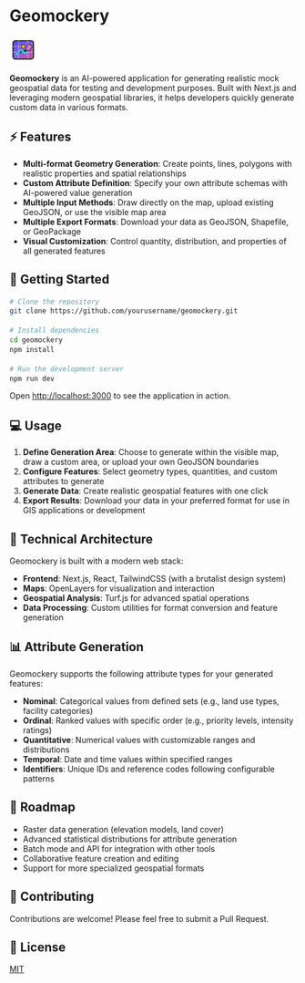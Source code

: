 # Geomockery

![Geomockery Logo](public/logo.svg)

**Geomockery** is an AI-powered application for generating realistic mock geospatial data for testing and development purposes. Built with Next.js and leveraging modern geospatial libraries, it helps developers quickly generate custom data in various formats.

## ⚡ Features

- **Multi-format Geometry Generation**: Create points, lines, polygons with realistic properties and spatial relationships
- **Custom Attribute Definition**: Specify your own attribute schemas with AI-powered value generation
- **Multiple Input Methods**: Draw directly on the map, upload existing GeoJSON, or use the visible map area
- **Multiple Export Formats**: Download your data as GeoJSON, Shapefile, or GeoPackage
- **Visual Customization**: Control quantity, distribution, and properties of all generated features

## 🚀 Getting Started

```bash
# Clone the repository
git clone https://github.com/yourusername/geomockery.git

# Install dependencies
cd geomockery
npm install

# Run the development server
npm run dev
```

Open [http://localhost:3000](http://localhost:3000) to see the application in action.

## 💻 Usage

1. **Define Generation Area**: Choose to generate within the visible map, draw a custom area, or upload your own GeoJSON boundaries
2. **Configure Features**: Select geometry types, quantities, and custom attributes to generate
3. **Generate Data**: Create realistic geospatial features with one click
4. **Export Results**: Download your data in your preferred format for use in GIS applications or development

## 🧩 Technical Architecture

Geomockery is built with a modern web stack:

- **Frontend**: Next.js, React, TailwindCSS (with a brutalist design system)
- **Maps**: OpenLayers for visualization and interaction
- **Geospatial Analysis**: Turf.js for advanced spatial operations
- **Data Processing**: Custom utilities for format conversion and feature generation

## 📊 Attribute Generation

Geomockery supports the following attribute types for your generated features:

- **Nominal**: Categorical values from defined sets (e.g., land use types, facility categories)
- **Ordinal**: Ranked values with specific order (e.g., priority levels, intensity ratings)
- **Quantitative**: Numerical values with customizable ranges and distributions
- **Temporal**: Date and time values within specified ranges
- **Identifiers**: Unique IDs and reference codes following configurable patterns

## 🔄 Roadmap

- Raster data generation (elevation models, land cover)
- Advanced statistical distributions for attribute generation
- Batch mode and API for integration with other tools
- Collaborative feature creation and editing
- Support for more specialized geospatial formats

## 🤝 Contributing

Contributions are welcome! Please feel free to submit a Pull Request.

## 📄 License

[MIT](https://choosealicense.com/licenses/mit/)

